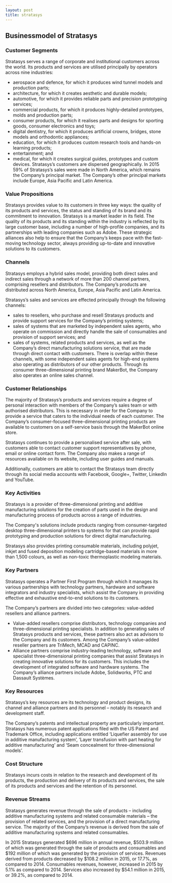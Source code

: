 ```yaml
---
layout: post
title: stratasys
---
```


Businessmodel of Stratasys
---------------------------

### Customer Segments

Stratasys serves a range of corporate and institutional customers across the world. Its products and services are utilised principally by operators across nine industries:

 * aerospace and defence, for which it produces wind tunnel models and production parts;
* architecture, for which it creates aesthetic and durable models;
* automotive, for which it provides reliable parts and precision prototyping services;
* commercial products, for which it produces highly-detailed prototypes, molds and production parts;
* consumer products, for which it realises parts and designs for sporting goods, consumer electronics and toys;
* digital dentistry, for which it produces artificial crowns, bridges, stone models and orthodontic appliances;
* education, for which it produces custom research tools and hands-on learning products;
* entertainment; and
* medical, for which it creates surgical guides, prototypes and custom devices.
 Stratasys’s customers are dispersed geographically. In 2015 59% of Stratasys’s sales were made in North America, which remains the Company’s principal market. The Company’s other principal markets include Europe, Asia Pacific and Latin America.

### Value Propositions

Stratasys provides value to its customers in three key ways: the quality of its products and services, the status and standing of its brand and its commitment to innovation. Stratasys is a market leader in its field. The quality of its products and its standing within the industry is reflected by its large customer base, including a number of high-profile companies, and its partnerships with leading companies such as Adobe. These strategic alliances also help to ensure that the Company’s keeps pace with the fast-moving technology sector, always providing up-to-date and innovative solutions to its customers.

### Channels

Stratasys employs a hybrid sales model, providing both direct sales and indirect sales through a network of more than 200 channel partners, comprising resellers and distributors. The Company’s products are distributed across North America, Europe, Asia Pacific and Latin America.

Stratasys’s sales and services are effected principally through the following channels:

 * sales to resellers, who purchase and resell Stratasys products and provide support services for the Company’s printing systems;
* sales of systems that are marketed by independent sales agents, who operate on commission and directly handle the sale of consumables and provision of support services; and
* sales of systems, related products and services, as well as the Company’s direct manufacturing solutions service, that are made through direct contact with customers.
 There is overlap within these channels, with some independent sales agents for high-end systems also operating as distributors of our other products. Through its consumer three-dimensional printing brand MakerBot, the Company also operates an online sales channel.

### Customer Relationships

The majority of Stratasys’s products and services require a degree of personal interaction with members of the Company’s sales team or with authorised distributors. This is necessary in order for the Company to provide a service that caters to the individual needs of each customer. The Company’s consumer-focused three-dimensional printing products are available to customers on a self-service basis through the MakerBot online store.

Stratasys continues to provide a personalised service after sale, with customers able to contact customer support representatives by phone, email or online contact form. The Company also makes a range of resources available on its website, including user guides and manuals.

Additionally, customers are able to contact the Stratasys team directly through its social media accounts with Facebook, Google+, Twitter, LinkedIn and YouTube.

### Key Activities

Stratasys is a provider of three-dimensional printing and additive manufacturing solutions for the creation of parts used in the design and manufacturing process of products across a range of industries.

The Company's solutions include products ranging from consumer-targeted desktop three-dimensional printers to systems for that can provide rapid prototyping and production solutions for direct digital manufacturing.

Stratasys also provides printing consumable materials, including polyjet, inkjet and fused deposition modeling cartridge-based materials in more than 1,500 colours, as well as non-toxic thermoplastic modeling materials.

### Key Partners

Stratasys operates a Partner First Program through which it manages its various partnerships with technology partners, hardware and software integrators and industry specialists, which assist the Company in providing effective and exhaustive end-to-end solutions to its customers.

The Company’s partners are divided into two categories: value-added resellers and alliance partners.

 * Value-added resellers comprise distributors, technology companies and three-dimensional printing specialists. In addition to generating sales of Stratasys products and services, these partners also act as advisors to the Company and its customers. Among the Company’s value-added reseller partners are TriMech, MCAD and CAPINC.
* Alliance partners comprise industry-leading technology, software and specialist three-dimensional printing companies that assist Stratasys in creating innovative solutions for its customers. This includes the development of integrated software and hardware systems. The Company’s alliance partners include Adobe, Solidworks, PTC and Dassault Systèmes.
 ### Key Resources

Stratasys’s key resources are its technology and product designs, its channel and alliance partners and its personnel – notably its research and development staff.

The Company’s patents and intellectual property are particularly important. Stratasys has numerous patent applications filed with the US Patent and Trademark Office, including applications entitled ‘Liquefier assembly for use in additive manufacturing system’, ‘Layer transfusion with part heating for additive manufacturing’ and ‘Seam concealment for three-dimensional models’.

### Cost Structure

Stratasys incurs costs in relation to the research and development of its products, the production and delivery of its products and services, the sale of its products and services and the retention of its personnel.

### Revenue Streams

Stratasys generates revenue through the sale of products – including additive manufacturing systems and related consumable materials – the provision of related services, and the provision of a direct manufacturing service. The majority of the Company’s revenue is derived from the sale of additive manufacturing systems and related consumables.

In 2015 Stratasys generated $696 million in annual revenue, $503.9 million of which was generated through the sale of products and consumables and $192 million of which was generated by the provision of services. Revenues derived from products decreased by $108.2 million in 2015, or 17.7%, as compared to 2014. Consumables revenues, however, increased in 2015 by 5.1% as compared to 2014. Services also increased by $54.1 million in 2015, or 39.2%, as compared to 2014.
